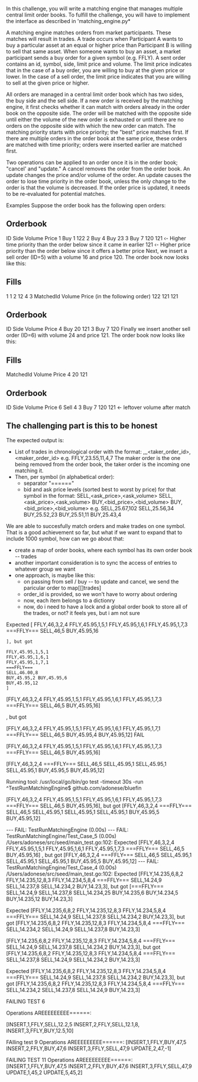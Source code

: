 


In this challenge, you will write a matching engine that manages multiple central limit order books. To fulfill the challenge, you will have to implement the interface as described in 'matching_engine.py*


A matching engine matches orders from market participants. These matches will result in trades. A trade occurs when Participant A
wants to buy a particular asset at an equal or higher price than Participant B is willing to sell that same asset.
When someone wants to buy an asset, a market participant sends a buy order for a given symbol (e.g. FFLY). A sent order contains an id, symbol, side, limit price and volume. The limit price indicates that in the case of a buy order, you are willing to buy at the given price or lower. In the case of a sell order, the limit price indicates that you are willing to sell at the given price or higher.

All orders are managed in a central limit order book which has two sides, the buy side and the sell side. If a new order is received by the matching engine, it first checks whether it can match with orders already in the order book on the opposite side.
The order will be matched with the opposite side until either the volume of the new order is exhausted or until there are no orders on the opposite side with which the new order can match. The matching priority starts with price priority; the "best" price matches first. If there are multiple orders in the order book at the same price, these orders are matched with time priority; orders
were inserted earlier are matched first.

Two operations can be applied to an order once it is in the order book; "cancel' and "update." A cancel removes the order from the order book. An update changes the price and/or volume of the order. An update causes the order to lose time priority in
the order book, unless the only change to the order is that the volume is decreased. If the order price is updated, it needs to be re-evaluated for potential matches.


Examples
Suppose the order book has the following open orders:

## Orderbook
ID Side Volume Price
1 Buy 1 122
2 Buy
4 Buy
23
3 Buy 7
120
121 ‹- Higher time priority than the order below since it came in earlier
121 ‹- Higher price priority than the order below since it offers a better price
Next, we insert a sell order (ID=5) with a volume 16 and price 120. The order book now looks like this:

## Fills
1
1
2
12
4
3
MatchedId Volume Price (in the following order)
122
121
121
## Orderbook
ID Side Volume Price
4 Buy 20
121
3 Buy 7
120
Finally we insert another sell order (ID=6) with volume 24 and price 121. The order book now looks like this:
## Fills
MatchedId Volume Price
4
20
121
## Orderbook
ID Side Volume Price
6 Sell 4
3 Buy 7
120
121 <- leftover volume after match


## The challenging part is this to be honest

 The expected output is:
 - List of trades in chronological order with the format:
   <symbol>,<price>,<volume>,<taker_order_id>,<maker_order_id>
   e.g. FFLY,23.55,11,4,7
   The maker order is the one being removed from the order book, the taker order is the incoming one matching it.
 - Then, per symbol (in alphabetical order):
   - separator "===<symbol>==="
   - bid and ask price levels (sorted best to worst by price) for that symbol in the format:
     SELL,<ask_price>,<ask_volume>
     SELL,<ask_price>,<ask_volume>
     BUY,<bid_price>,<bid_volume>
     BUY,<bid_price>,<bid_volume>
     e.g. SELL,25.67,102
          SELL,25.56,34
          BUY,25.52,23
          BUY,25.51,11
          BUY,25.43,4


We are able to succesfully match orders and make trades on one symbol. That is a good achievement so far, but what if we want to expand that to include 1000 symbol, how can we go about that:
- create a map of order books, where each symbol has its own order book -- trades
- another important consideration is to sync the access of entries to whatever group we want
- one approach, is maybe like this:
    - on passing from sell / buy -- to update and cancel, we send the paricular order to map[[]trades]
    - order_id is provided, so we won't have to worry about ordering
    - now, each item belongs to a dictionry
    - now, do i need to have a lock and a global order book to store all of the trades, or not? it feels yes, but i am not sure



Expected [
    FFLY,46,3,2,4
    FFLY,45.95,1,5,1
    FFLY,45.95,1,6,1
    FFLY,45.95,1,7,3
    ===FFLY===
    SELL,46,5 
    BUY,45.95,16

    ], but got
    
    FFLY,45.95,1,5,1 
    FFLY,45.95,1,6,1 
    FFLY,45.95,1,7,1 
    ===FFLY=== 
    SELL,46.00,8 
    BUY,45.95,2 BUY,45.95,6 
    BUY,45.95,12
    ]


[FFLY,46,3,2,4 FFLY,45.95,1,5,1 FFLY,45.95,1,6,1 FFLY,45.95,1,7,3 ===FFLY=== SELL,46,5 BUY,45.95,16]

, but got

[FFLY,46,3,2,4 FFLY,45.95,1,5,1 FFLY,45.95,1,6,1 FFLY,45.95,1,7,1 ===FFLY=== SELL,46,5 BUY,45.95,4 BUY,45.95,12]
FAIL

[FFLY,46,3,2,4 FFLY,45.95,1,5,1 FFLY,45.95,1,6,1 FFLY,45.95,1,7,3 ===FFLY=== SELL,46,5 BUY,45.95,16]

[FFLY,46,3,2,4 ===FFLY=== SELL,46,5 SELL,45.95,1 SELL,45.95,1 SELL,45.95,1 BUY,45.95,5 BUY,45.95,12]

Running tool: /usr/local/go/bin/go test -timeout 30s -run ^TestRunMatchingEngine$ github.com/adonese/bluefin

[FFLY,46,3,2,4 FFLY,45.95,1,5,1 FFLY,45.95,1,6,1 FFLY,45.95,1,7,3 ===FFLY=== SELL,46,5 BUY,45.95,16], but got 
[FFLY,46,3,2,4 ===FFLY=== SELL,46,5 SELL,45.95,1 SELL,45.95,1 SELL,45.95,1 BUY,45.95,5 BUY,45.95,12]



--- FAIL: TestRunMatchingEngine (0.00s)
    --- FAIL: TestRunMatchingEngine/Test_Case_5 (0.00s)
        /Users/adonese/src/seed/main_test.go:102: Expected 
[FFLY,46,3,2,4 FFLY,45.95,1,5,1 FFLY,45.95,1,6,1 FFLY,45.95,1,7,3 ===FFLY=== SELL,46,5 BUY,45.95,16]
, but got 
[FFLY,46,3,2,4 ===FFLY=== SELL,46,5 SELL,45.95,1 SELL,45.95,1 SELL,45.95,1 BUY,45.95,5 BUY,45.95,12]
    --- FAIL: TestRunMatchingEngine/Test_Case_4 (0.00s)
        /Users/adonese/src/seed/main_test.go:102: Expected [FFLY,14.235,6,8,2 FFLY,14.235,12,8,3 FFLY,14.234,5,8,4 ===FFLY=== SELL,14.24,9 SELL,14.237,8 SELL,14.234,2 BUY,14.23,3], but got [===FFLY=== SELL,14.24,9 SELL,14.237,8 SELL,14.234,25 BUY,14.235,6 BUY,14.234,5 BUY,14.235,12 BUY,14.23,3]



Expected 
[FFLY,14.235,6,8,2 FFLY,14.235,12,8,3 FFLY,14.234,5,8,4 ===FFLY=== SELL,14.24,9 SELL,14.237,8 SELL,14.234,2 BUY,14.23,3], but got 
[FFLY,14.235,6,8,2 FFLY,14.235,12,8,3 FFLY,14.234,5,8,4 ===FFLY=== SELL,14.234,2 SELL,14.24,9 SELL,14.237,8 BUY,14.23,3]

[FFLY,14.235,6,8,2 FFLY,14.235,12,8,3 FFLY,14.234,5,8,4 ===FFLY=== SELL,14.24,9 SELL,14.237,8 SELL,14.234,2 BUY,14.23,3], but got 
[FFLY,14.235,6,8,2 FFLY,14.235,12,8,3 FFLY,14.234,5,8,4 ===FFLY=== SELL,14.237,8 SELL,14.24,9 SELL,14.234,2 BUY,14.23,3]

Expected 
[FFLY,14.235,6,8,2 FFLY,14.235,12,8,3 FFLY,14.234,5,8,4 ===FFLY=== SELL,14.24,9 SELL,14.237,8 SELL,14.234,2 BUY,14.23,3], but got 
[FFLY,14.235,6,8,2 FFLY,14.235,12,8,3 FFLY,14.234,5,8,4 ===FFLY=== SELL,14.234,2 SELL,14.237,8 SELL,14.24,9 BUY,14.23,3]



FAILING TEST 6

Operations AREEEEEEEEE======: 

[INSERT,1,FFLY,SELL,12.2,5 INSERT,2,FFLY,SELL,12.1,8, INSERT,3,FFLY,BUY,12.5,10]


FAIling test 9
Operations AREEEEEEEEE======: 
[INSERT,1,FFLY,BUY,47,5 INSERT,2,FFLY,BUY,47,6 INSERT,3,FFLY,SELL,47,9 UPDATE,2,47,-1]


FAILING TEST 11
Operations AREEEEEEEEE======: 
[INSERT,1,FFLY,BUY,47,5 INSERT,2,FFLY,BUY,47,6 INSERT,3,FFLY,SELL,47,9 UPDATE,1,45,2 UPDATE,5,45,2]

